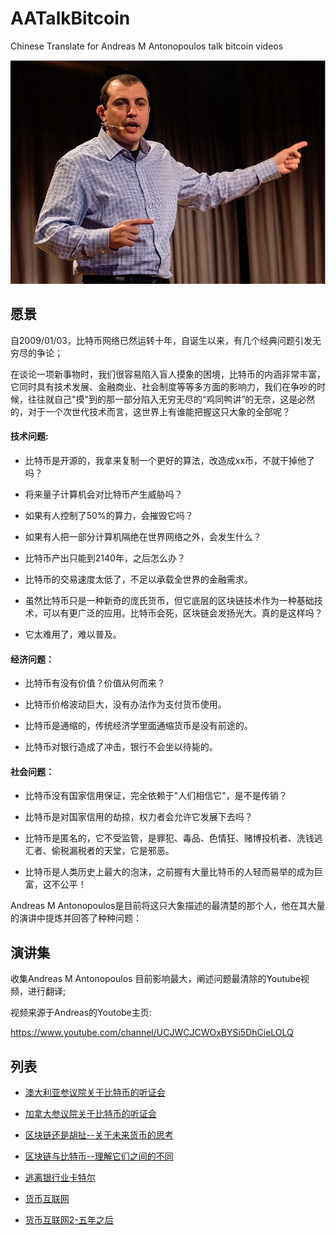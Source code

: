 # AATalkBitcoin

Chinese Translate for Andreas M Antonopoulos talk bitcoin videos

![logo](asserts/AA.jpg)

## 愿景

自2009/01/03，比特币网络已然运转十年，自诞生以来，有几个经典问题引发无穷尽的争论；

在谈论一项新事物时，我们很容易陷入盲人摸象的困境，比特币的内涵非常丰富，它同时具有技术发展、金融商业、社会制度等等多方面的影响力，我们在争吵的时候，往往就自己"摸"到的那一部分陷入无穷无尽的“鸡同鸭讲”的无奈，这是必然的，对于一个次世代技术而言，这世界上有谁能把握这只大象的全部呢？


#### 技术问题:

* 比特币是开源的，我拿来复制一个更好的算法，改造成xx币，不就干掉他了吗？

* 将来量子计算机会对比特币产生威胁吗？

* 如果有人控制了50%的算力，会摧毁它吗？

* 如果有人把一部分计算机隔绝在世界网络之外，会发生什么？

* 比特币产出只能到2140年，之后怎么办？

* 比特币的交易速度太低了，不足以承载全世界的金融需求。

* 虽然比特币只是一种新奇的庞氏货币，但它底层的区块链技术作为一种基础技术，可以有更广泛的应用。比特币会死，区块链会发扬光大。真的是这样吗？

* 它太难用了，难以普及。

#### 经济问题：

* 比特币有没有价值？价值从何而来？

* 比特币价格波动巨大，没有办法作为支付货币使用。

* 比特币是通缩的，传统经济学里面通缩货币是没有前途的。

* 比特币对银行造成了冲击，银行不会坐以待毙的。

#### 社会问题：

* 比特币没有国家信用保证，完全依赖于"人们相信它"，是不是传销？

* 比特币是对国家信用的劫掠，权力者会允许它发展下去吗？

* 比特币是匿名的，它不受监管，是罪犯、毒品、色情狂、赌博投机者、洗钱逃汇者、偷税漏税者的天堂，它是邪恶。

* 比特币是人类历史上最大的泡沫，之前握有大量比特币的人轻而易举的成为巨富，这不公平！

Andreas M Antonopoulos是目前将这只大象描述的最清楚的那个人，他在其大量的演讲中提炼并回答了种种问题：

## 演讲集

收集Andreas M Antonopoulos 目前影响最大，阐述问题最清除的Youtube视频，进行翻译;

视频来源于Andreas的Youtobe主页:

https://www.youtube.com/channel/UCJWCJCWOxBYSi5DhCieLOLQ


## 列表

* [澳大利亚参议院关于比特币的听证会](Australian_Senate_on_Bitcoin)

* [加拿大参议院关于比特币的听证会](Canadian_Senate_Testimony_on_Bitcoin) 

* [区块链还是胡扯--关于未来货币的思考](Blockchain_vs_Bullshit) 

* [区块链与比特币--理解它们之间的不同](blockchain_or_bitcoin) 

* [逃离银行业卡特尔](escaping_bank) 

* [货币互联网](internet_money) 

* [货币互联网2-五年之后](internet_money2) 
